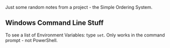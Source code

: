 ---
---

Just some random notes from a project - the Simple Ordering System.

## Windows Command Line Stuff

To see a list of Environment Variables: type `set`. Only works in the command prompt - not PowerShell.
